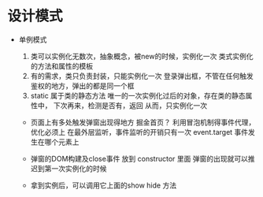 # 设计模式

- 单例模式
    1. 类可以实例化无数次，抽象概念，被new的时候，实例化一次
        类式实例化的方法和属性的模板
    2. 有的需求，类只负责封装，只能实例化一次
        登录弹出框，不管在任何触发鉴权的地方，弹出的都是同一个框
    3. static 属于类的静态方法
        唯一的一次实例化过后的对象，存在类的静态属性中，
        下次再来，检测是否有，返回
        从而，只实例化一次

    - 页面上有多处触发弹窗出现得地方
        掘金首页？ 利用冒泡机制得事件代理，优化必须上
        在最外层监听，事件监听的开销只有一次
        event.target    事件发生在哪个元素上

    - 弹窗的DOM构建及close事件 放到 constructor 里面
        弹窗的出现就可以推迟到第一次实例化的时候

    - 拿到实例后，可以调用它上面的show hide 方法